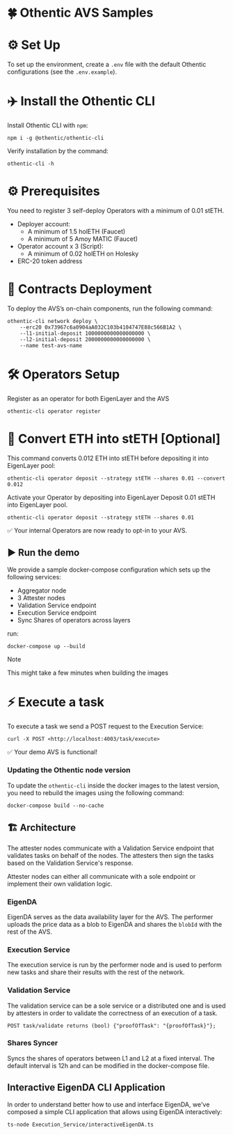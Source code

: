 # 🍀 Othentic AVS Samples

# ⚙️ Set Up

To set up the environment, create a `.env` file with the default Othentic
configurations (see the `.env.example`).


# ✈️ Install the Othentic CLI 
Install Othentic CLI with `npm`:

```console
npm i -g @othentic/othentic-cli
```

Verify installation by the command:

```console
othentic-cli -h
```
# ⚙️ Prerequisites
You need to register 3 self-deploy Operators with a minimum of 0.01 stETH.

* Deployer account:
   * A minimum of 1.5 holETH (Faucet)
   * A minimum of 5 Amoy MATIC (Faucet)
* Operator account x 3 (Script):
   * A minimum of 0.02 holETH on Holesky
* ERC-20 token address

# 📑 Contracts Deployment
To deploy the AVS’s on-chain components, run the following command:

``` console
othentic-cli network deploy \
    --erc20 0x73967c6a0904aA032C103b4104747E88c566B1A2 \
    --l1-initial-deposit 1000000000000000000 \
    --l2-initial-deposit 2000000000000000000 \
    --name test-avs-name
```

# 🛠️ Operators Setup
Register as an operator for both EigenLayer and the AVS
``` console
othentic-cli operator register
```

# 🔁 Convert ETH into stETH [Optional]
This command converts 0.012 ETH into stETH before depositing it into EigenLayer pool:

``` console
othentic-cli operator deposit --strategy stETH --shares 0.01 --convert 0.012 
```

Activate your Operator by depositing into EigenLayer 
Deposit 0.01 stETH into EigenLayer pool.

``` console 
othentic-cli operator deposit --strategy stETH --shares 0.01
```
✅  Your internal Operators are now ready to opt-in to your AVS.

## ▶️ Run the demo
We provide a sample docker-compose configuration which sets up the following
services:

- Aggregator node
- 3 Attester nodes
- Validation Service endpoint
- Execution Service endpoint
- Sync Shares of operators across layers


run:
```console
docker-compose up --build
```

> [!NOTE]
> This might take a few minutes when building the images


# ⚡️ Execute a task 
To execute a task we send a 
POST request to the Execution Service:


``` console 
curl -X POST <http://localhost:4003/task/execute>
```
✅  Your demo AVS is functional!


### Updating the Othentic node version
To update the `othentic-cli` inside the docker images to the latest version, you
need to rebuild the images using the following command:
```console
docker-compose build --no-cache
```

## 🏗️ Architecture
The attester nodes communicate with a Validation Service endpoint that
validates tasks on behalf of the nodes. The attesters then sign the tasks based
on the Validation Service's response.

Attester nodes can either all communicate with a sole endpoint or
implement their own validation logic.

### EigenDA
EigenDA serves as the data availability layer for the AVS. The performer uploads the price data as a blob to EigenDA and shares the `blobId` with the rest of the AVS.

### Execution Service
The execution service is run by the performer node and is used to perform new tasks and share their results with the rest of the network.  

### Validation Service
The validation service can be a sole service or a distributed one and is used by attesters in order to validate the correctness of an execution of a task.
```
POST task/validate returns (bool) {"proofOfTask": "{proofOfTask}"};
```

### Shares Syncer
Syncs the shares of operators between L1 and L2 at a fixed interval. The default interval is 12h and can be modified in the docker-compose file.

## Interactive EigenDA CLI Application
In order to understand better how to use and interface EigenDA, we've composed a simple CLI application that allows using EigenDA interactively:
```console
ts-node Execution_Service/interactiveEigenDA.ts
```
